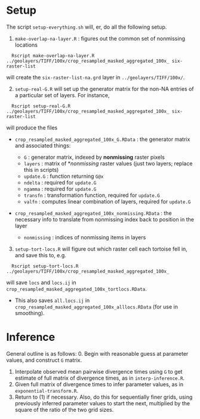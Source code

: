 Setup
====

The script `setup-everything.sh` will, er, do all the following setup.

1. `make-overlap-na-layer.R` : figures out the common set of nonmissing locations
```
  Rscript make-overlap-na-layer.R ../geolayers/TIFF/100x/crop_resampled_masked_aggregated_100x_ six-raster-list
```
will create the `six-raster-list-na.grd` layer in `../geolayers/TIFF/100x/`.

2. `setup-real-G.R` will set up the generator matrix for the non-NA entries of a particular set of layers.  For instance, 
```
  Rscript setup-real-G.R ../geolayers/TIFF/100x/crop_resampled_masked_aggregated_100x_ six-raster-list
```
will produce the files 
- `crop_resampled_masked_aggregated_100x_G.RData` : the generator matrix and associated things:
  - `G` : generator matrix, indexed by **nonmissing** raster pixels
  - `layers` : matrix of **nonmissing* raster values (just two layers; replace this in scripts)
  - `update.G` : function returning `G@x`
  - `ndelta` : required for `update.G`
  - `ngamma` : required for `update.G`
  - `transfn` : transformation function, required for `update.G`
  - `valfn` : computes linear combination of layers, required for `update.G`
 
- `crop_resampled_masked_aggregated_100x_nonmissing.RData` : the necessary info to translate from nonmissing index back to position in the layer
  - `nonmissing` : indices of nonmissing items in layers


3. `setup-tort-locs.R` will figure out which raster cell each tortoise fell in, and save this to, e.g.
```
  Rscript setup-tort-locs.R ../geolayers/TIFF/100x/crop_resampled_masked_aggregated_100x_
```
will save `locs` and `locs.ij` in `crop_resampled_masked_aggregated_100x_tortlocs.RData`.
  - This also saves `all.locs.ij` in `crop_resampled_masked_aggregated_100x_alllocs.RData` (for use in smoothing).


Inference
=========

General outline is as follows:
0. Begin with reasonable guess at parameter values, and construct `G` matrix.
1. Interpolate observed mean pairwise divergence times using `G` to get estimate of full matrix of divergence times, as in `interp-inference.R`.
2. Given full matrix of divergence times to infer parameter values, as in `exponential-transform.R`.
3. Return to (1) if necessary.
Also, do this for sequentially finer grids, using previously inferred parameter values to start the next,
multiplied by the square of the ratio of the two grid sizes.
